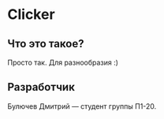 # Clicker
## Что это такое?
Просто так. Для разнообразия :)
## Разработчик
Булючев Дмитрий — студент группы П1-20. 
